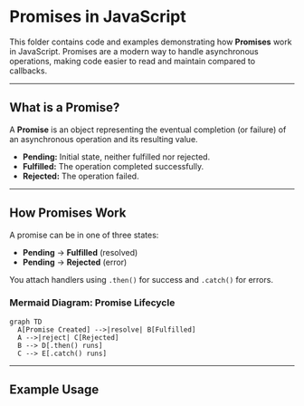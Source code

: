 # Promises in JavaScript

This folder contains code and examples demonstrating how **Promises** work in JavaScript. Promises are a modern way to handle asynchronous operations, making code easier to read and maintain compared to callbacks.

---

## What is a Promise?

A **Promise** is an object representing the eventual completion (or failure) of an asynchronous operation and its resulting value.

- **Pending:** Initial state, neither fulfilled nor rejected.
- **Fulfilled:** The operation completed successfully.
- **Rejected:** The operation failed.

---

## How Promises Work

A promise can be in one of three states:

- **Pending** → **Fulfilled** (resolved)
- **Pending** → **Rejected** (error)

You attach handlers using `.then()` for success and `.catch()` for errors.

### Mermaid Diagram: Promise Lifecycle

```mermaid
graph TD
  A[Promise Created] -->|resolve| B[Fulfilled]
  A -->|reject| C[Rejected]
  B --> D[.then() runs]
  C --> E[.catch() runs]
```

---

## Example Usage

```

```
